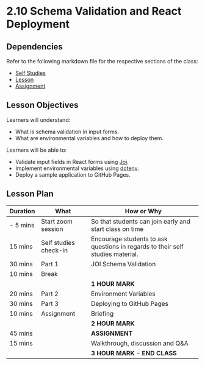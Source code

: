 # 2.10 Schema Validation and React Deployment

## Dependencies

Refer to the following markdown file for the respective sections of the class:
- [Self Studies](studies.md)
- [Lesson](./lesson.md)
- [Assignment](./assignment.md)

## Lesson Objectives

Learners will understand:
- What is schema validation in input forms.
- What are environmental variables and how to deploy them.

Learners will be able to:
- Validate input fields in React forms using [Joi](https://www.npmjs.com/package/joi).
- Implement environmental variables using [dotenv](https://www.npmjs.com/package/dotenv).
- Deploy a sample application to GitHub Pages.

## Lesson Plan

|Duration|What|How or Why|
|--------|-----|-------|
|- 5 mins |Start zoom session|So that students can join early and start class on time|
| 15 mins | Self studies check-in | Encourage students to ask questions in regards to their self studies material.|
| 30 mins | Part 1 | JOI Schema Validation |
| 10 mins | Break ||
|||**1 HOUR MARK** |
| 20 mins | Part 2 | Environment Variables |
| 30 mins | Part 3 | Deploying to GitHub Pages |
| 10 mins | Assignment | Briefing |
|||**2 HOUR MARK** |
| 45 mins || **ASSIGNMENT** |
| 15 mins || Walkthrough, discussion and Q&A |
|||**3 HOUR MARK - END CLASS**|

